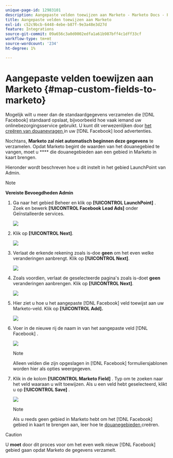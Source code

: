 ```yaml
---
unique-page-id: 12983101
description: Aangepaste velden toewijzen aan Marketo - Marketo Docs - Productdocumentatie
title: Aangepaste velden toewijzen aan Marketo
exl-id: c52c9bcb-6448-4ebe-b87f-9e3a48e3d27d
feature: Integrations
source-git-commit: 09a656c3a0d0002edfa1a61b987bff4c1dff33cf
workflow-type: tm+mt
source-wordcount: '234'
ht-degree: 1%

---
```


# Aangepaste velden toewijzen aan Marketo {#map-custom-fields-to-marketo}

Mogelijk wilt u meer dan de standaardgegevens verzamelen die [!DNL Facebook] standaard opslaat, bijvoorbeeld hoe vaak iemand uw onlinebezorgingsservice gebruikt. U kunt dit verwezenlijken door [ het creëren van douanevragen ](https://www.facebook.com/business/help/774623835981457?helpref=uf_permalink) in uw [!DNL Facebook] lood advertenties.

Nochtans, **Marketo zal niet automatisch beginnen deze gegevens** te verzamelen. Opdat Marketo begint de waarden van het douanegebied te vangen, moet u **** die douanegebieden aan een gebied in Marketo in kaart brengen.

Hieronder wordt beschreven hoe u dit instelt in het gebied LaunchPoint van Admin.

>[!NOTE]
>
>**Vereiste Bevoegdheden Admin**

1. Ga naar het gebied Beheer en klik op **[!UICONTROL LaunchPoint]** . Zoek en bewerk **[!UICONTROL Facebook Lead Ads]** onder Geïnstalleerde services.

   ![](assets/image2017-10-24-9-3a32-3a16.png)

1. Klik op **[!UICONTROL Next]**.

   ![](assets/image2017-10-24-14-3a55-3a13.png)

1. Verlaat de erkende rekening zoals is-doe **geen** om het even welke veranderingen aanbrengt. Klik op **[!UICONTROL Next]**.

   ![](assets/image2017-10-24-14-3a56-3a48.png)

1. Zoals voordien, verlaat de geselecteerde pagina&#39;s zoals is-doet **geen** veranderingen aanbrengen. Klik op **[!UICONTROL Next]**.

   ![](assets/image2017-10-24-15-3a0-3a54.png)

1. Hier ziet u hoe u het aangepaste [!DNL Facebook] veld toewijst aan uw Marketo-veld. Klik op **[!UICONTROL Add].**

   ![](assets/image2017-10-24-9-3a33-3a49.png)

1. Voer in de nieuwe rij de naam in van het aangepaste veld [!DNL Facebook] .

   ![](assets/image2017-10-24-9-3a37-3a3.png)

   >[!NOTE]
   >
   >Alleen velden die zijn opgeslagen in [!DNL Facebook] formuliersjablonen worden hier als opties weergegeven.

1. Klik in de kolom **[!UICONTROL Marketo Field]** . Typ om te zoeken naar het veld waaraan u wilt toewijzen. Als u een veld hebt geselecteerd, klikt u op **[!UICONTROL Save]** .

   ![](assets/image2017-10-24-11-3a16-3a42.png)

   >[!NOTE]
   >
   >Als u reeds geen gebied in Marketo hebt om het [!DNL Facebook] gebied in kaart te brengen aan, leer hoe te [ douanegebieden ](/help/marketo/product-docs/administration/field-management/create-a-custom-field-in-marketo.md) creëren.

>[!CAUTION]
>
>U **moet** door dit proces voor om het even welk nieuw [!DNL Facebook] gebied gaan opdat Marketo de gegevens verzamelt.
